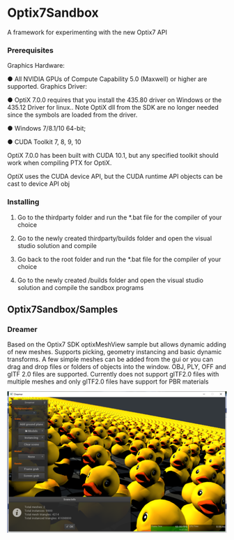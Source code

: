 # Optix7Sandbox

A framework for experimenting with the new Optix7 API

### Prerequisites

Graphics Hardware:

● All NVIDIA GPUs of Compute Capability 5.0 (Maxwell) or higher are supported.
Graphics Driver:

● OptiX 7.0.0 requires that you install the 435.80 driver on Windows or the 435.12 Driver for linux.. Note
OptiX dll from the SDK are no longer needed since the symbols are loaded from the driver.

● Windows 7/8.1/10 64-bit; 

● CUDA Toolkit 7, 8, 9, 10

OptiX 7.0.0 has been built with CUDA 10.1, but any specified toolkit should work when compiling PTX for OptiX.

OptiX uses the CUDA device API, but the CUDA runtime API objects can be cast to device API obj

### Installing

1. Go to the thirdparty folder and run the *.bat file for the compiler of your choice

2. Go to the newly created thirdparty/builds folder and  open the visual studio solution and compile

3. Go back to the root folder and run the *.bat file for the compiler of your choice

4. Go to the newly created /builds folder and open the visual studio solution and compile the sandbox programs

## Optix7Sandbox/Samples

### Dreamer

Based on the Optix7 SDK optixMeshView sample but allows dynamic adding of new meshes. Supports picking, geometry instancing and basic dynamic transforms. A few simple meshes can be added from the gui or you can drag and drop files or folders of objects into the window. OBJ, PLY, OFF and glTF 2.0 files are supported. Currently does not support glTF2.0 files with multiple meshes and only glTF2.0 files have support for PBR materials

![Viewer screen grab](https://github.com/Hurleyworks/Optix7Sandbox/blob/master/resources/Common/sample_screen_grabs/Dreamer.png)


